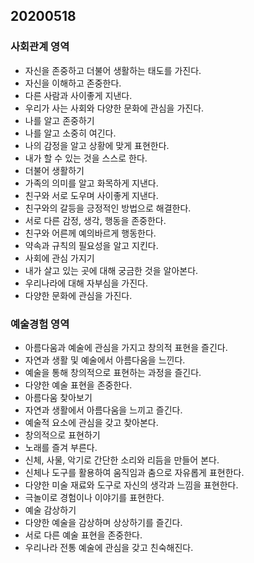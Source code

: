 ## 20200518
### 사회관계 영역
* 자신을 존중하고 더불어 생활하는 태도를 가진다.
* 자신을 이해하고 존중한다.
* 다른 사람과 사이좋게 지낸다.
* 우리가 사는 사회와 다양한 문화에 관심을 가진다.
* 나를 알고 존중하기
* 나를 알고 소중히 여긴다.
* 나의 감정을 알고 상황에 맞게 표현한다.
* 내가 할 수 있는 것을 스스로 한다.
* 더불어 생활하기
* 가족의 의미를 알고 화목하게 지낸다.
* 친구와 서로 도우며 사이좋게 지낸다.
* 친구와의 갈등을 긍정적인 방법으로 해결한다.
* 서로 다른 감정, 생각, 행동을 존중한다.
* 친구와 어른께 예의바르게 행동한다.
* 약속과 규칙의 필요성을 알고 지킨다.
* 사회에 관심 가지기
* 내가 살고 있는 곳에 대해 궁금한 것을 알아본다.
* 우리나라에 대해 자부심을 가진다.
* 다양한 문화에 관심을 가진다.

### 예술경험 영역
* 아름다움과 예술에 관심을 가지고 창의적 표현을 즐긴다.
* 자연과 생활 및 예술에서 아름다움을 느낀다.
* 예술을 통해 창의적으로 표현하는 과정을 즐긴다.
* 다양한 예술 표현을 존중한다.
* 아름다움 찾아보기
* 자연과 생활에서 아름다움을 느끼고 즐긴다.
* 예술적 요소에 관심을 갖고 찾아본다.
* 창의적으로 표현하기
* 노래를 즐겨 부른다.
* 신체, 사물, 악기로 간단한 소리와 리듬을 만들어 본다.
* 신체나 도구를 활용하여 움직임과 춤으로 자유롭게 표현한다.
* 다양한 미술 재료와 도구로 자신의 생각과 느낌을 표현한다.
* 극놀이로 경험이나 이야기를 표현한다.
* 예술 감상하기
* 다양한 예술을 감상하며 상상하기를 즐긴다.
* 서로 다른 예술 표현을 존중한다.
* 우리나라 전통 예술에 관심을 갖고 친숙해진다.
